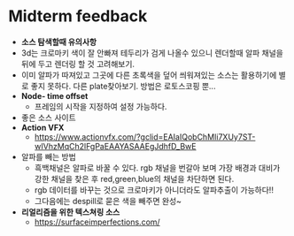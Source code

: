 # Midterm feedback
* **소스 탐색할때 유의사항**
 * 3d는 크로마키 색이 잘 안빠져 테두리가 검게 나올수 있으니 렌더할때 알파 채널을 뒤에 두고 렌더링 할 것 고려해보기.
 * 이미 알파가 따져있고 그곳에 다른 초록색을 덮어 씌워져있는 소스는 활용하기에 별로 좋지 못하다. 다른 plate찾아보기. 방법은 로토스코핑 뿐...
 * **Node- time offset**
   * 프레임의 시작을 지정하여 설정 가능하다.
 * 좋은 소스 사이트
 * **Action VFX**
   * https://www.actionvfx.com/?gclid=EAIaIQobChMIi7XUy7ST-wIVhzMqCh2lFgPaEAAYASAAEgJdhfD_BwE
* 알파를 빼는 방법
  * 흑백채널은 알파로 바꿀 수 있다. rgb 채널을 번갈아 보며 가장 배경과 대비가 강한 채널을 찾은 후 red,green,blue의 채널을 차단하면 된다.
  * rgb 데이터를 바꾸는 것으로 크로마키가 아니더라도 알파추출이 가능하다!!
  * 그다음에는 despill로 묻은 색을 빼주면 완성~
* **리얼리즘을 위한 텍스쳐링 소스**
  * https://surfaceimperfections.com/
